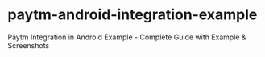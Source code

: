 # paytm-android-integration-example
Paytm Integration in Android Example - Complete Guide with Example &amp; Screenshots
